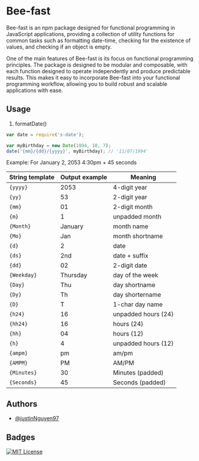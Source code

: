 
# Bee-fast

Bee-fast is an npm package designed for functional programming in JavaScript applications, providing a collection of utility functions for common tasks such as formatting date-time, checking for the existence of values, and checking if an object is empty.

One of the main features of Bee-fast is its focus on functional programming principles. The package is designed to be modular and composable, with each function designed to operate independently and produce predictable results. This makes it easy to incorporate Bee-fast into your functional programming workflow, allowing you to build robust and scalable applications with ease.

## Usage
1. formatDate()
```javascript
var date = require('s-date');

var myBirthday = new Date(1994, 10, 7);
date('{mm}/{dd}/{yyyy}', myBirthday); // '11/07/1994'
```
Example: For January 2, 2053 4:30pm + 45 seconds

| String template | Output example | Meaning             |
| --------------- | -------------- | ------------------- |
| `{yyyy}`        | 2053           | 4-digit year        |
| `{yy}`          | 53             | 2-digit year        |
| `{mm}`          | 01             | 2-digit month       |
| `{m}`           | 1              | unpadded month      |
| `{Month}`       | January        | month name          |
| `{Mo}`          | Jan            | month shortname     |
| `{d}`           | 2              | date                |
| `{ds}`          | 2nd            | date + suffix       |
| `{dd}`          | 02             | 2-digit date        |
| `{Weekday}`     | Thursday       | day of the week     |
| `{Day}`         | Thu            | day shortname       |
| `{Dy}`          | Th             | day shortername     |
| `{D}`           | T              | 1-char day name     |
| `{h24}`         | 16             | unpadded hours (24) |
| `{hh24}`        | 16             | hours (24)          |
| `{hh}`          | 04             | hours (12)          |
| `{h}`           | 4              | unpadded hours (12) |
| `{ampm}`        | pm             | am/pm               |
| `{AMPM}`        | PM             | AM/PM               |
| `{Minutes}`     | 30             | Minutes (padded)    |
| `{Seconds}`     | 45             | Seconds (padded)    |
## Authors

- [@justinNguyen97](https://github.com/hungnv1997)


## Badges


[![MIT License](https://img.shields.io/badge/License-MIT-green.svg)](https://choosealicense.com/licenses/mit/)

